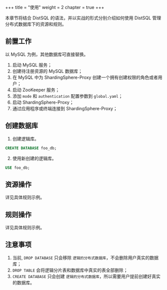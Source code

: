 +++
title = "使用"
weight = 2
chapter = true
+++

本章节将结合 DistSQL 的语法，并以实战的形式分别介绍如何使用 DistSQL 管理分布式数据库下的资源和规则。

## 前置工作

以 MySQL 为例，其他数据库可直接替换。

1. 启动 MySQL 服务；
2. 创建待注册资源的 MySQL 数据库；
3. 在 MySQL 中为 ShardingSphere-Proxy 创建一个拥有创建权限的角色或者用户；
4. 启动 ZooKeeper 服务；
5. 添加 `mode` 和 `authentication` 配置参数到 `global.yaml`；
6. 启动 ShardingSphere-Proxy；
7. 通过应用程序或终端连接到 ShardingSphere-Proxy；

## 创建数据库

1. 创建逻辑库。

```sql
CREATE DATABASE foo_db;
```

2. 使用新创建的逻辑库。

```sql
USE foo_db;
```

## 资源操作

详见具体规则示例。

## 规则操作

详见具体规则示例。

## 注意事项

1. 当前, `DROP DATABASE` 只会移除 `逻辑的分布式数据库`，不会删除用户真实的数据库；
2. `DROP TABLE` 会将逻辑分片表和数据库中真实的表全部删除；
3. `CREATE DATABASE` 只会创建 `逻辑的分布式数据库`，所以需要用户提前创建好真实的数据库。
